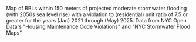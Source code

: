 Map of BBLs within 150 meters of projected moderate stormwater flooding (with 2050s sea level rise) with a violation to (residential) unit ratio of 7.5 or greater for the years (Jan) 2021 through (May) 2025. Data from NYC Open Data's "Housing Maintenance Code Violations" and "NYC Stormwater Flood Maps"
